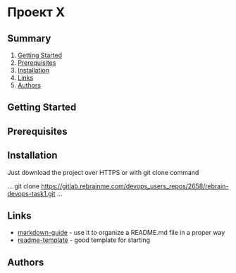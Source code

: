 # Проект Х

## Summary

1. [Getting Started](#getting-started)
2. [Prerequisites](#Prerequisites) 
3. [Installation](#Installation)
4. [Links](#Links)
5. [Authors](#authors)


## Getting Started

## Prerequisites

## Installation

Just download the project over HTTPS or with git clone command

...
git clone https://gitlab.rebrainme.com/devops_users_repos/2658/rebrain-devops-task1.git
...

## Links

  * [markdown-guide](https://guides.github.com/features/mastering-markdown/) - use it
  to organize a README.md file in a proper way
  * [readme-template](https://raw.githubusercontent.com/PurpleBooth/a-good-readme-template/main/README.md) - good template 
  for starting

## Authors



```





